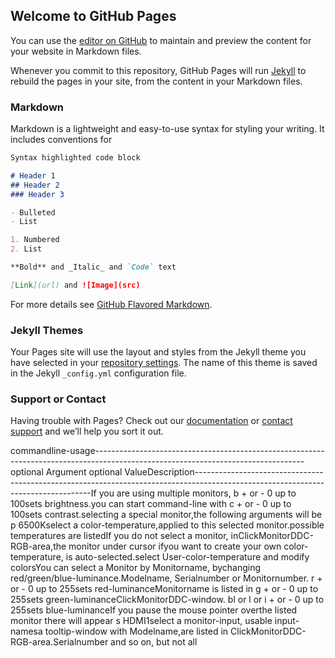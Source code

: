 ## Welcome to GitHub Pages

You can use the [editor on GitHub](https://github.com/GHDriveways/ClickMonitorDDC-Coomand-Line/edit/gh-pages/index.md) to maintain and preview the content for your website in Markdown files.

Whenever you commit to this repository, GitHub Pages will run [Jekyll](https://jekyllrb.com/) to rebuild the pages in your site, from the content in your Markdown files.

### Markdown

Markdown is a lightweight and easy-to-use syntax for styling your writing. It includes conventions for

```markdown
Syntax highlighted code block

# Header 1
## Header 2
### Header 3

- Bulleted
- List

1. Numbered
2. List

**Bold** and _Italic_ and `Code` text

[Link](url) and ![Image](src)
```

For more details see [GitHub Flavored Markdown](https://guides.github.com/features/mastering-markdown/).

### Jekyll Themes

Your Pages site will use the layout and styles from the Jekyll theme you have selected in your [repository settings](https://github.com/GHDriveways/ClickMonitorDDC-Coomand-Line/settings/pages). The name of this theme is saved in the Jekyll `_config.yml` configuration file.

### Support or Contact

Having trouble with Pages? Check out our [documentation](https://docs.github.com/categories/github-pages-basics/) or [contact support](https://support.github.com/contact) and we’ll help you sort it out.

commandline-usage----------------------------------------------------------------------------------------------------------------------------------optional Argument optional ValueDescription----------------------------------------------------------------------------------------------------------------------------------If you are using multiple monitors, b + or - 0 up to 100sets brightness.you can start command-line with c + or - 0 up to 100sets contrast.selecting a special monitor,the following arguments will be p 6500Kselect a color-temperature,applied to this selected monitor.possible temperatures are listedIf you do not select a monitor, inClickMonitorDDC-RGB-area,the monitor under cursor ifyou want to create your own color-temperature, is auto-selected.select User-color-temperature and modify colorsYou can select a Monitor by Monitorname, bychanging red/green/blue-luminance.Modelname, Serialnumber or Monitornumber. r + or - 0 up to 255sets red-luminanceMonitorname is listed in g + or - 0 up to 255sets green-luminanceClickMonitorDDC-window. bl or l or i + or - 0 up to 255sets blue-luminanceIf you pause the mouse pointer overthe listed monitor there will appear s HDMI1select a monitor-input, usable input-namesa tooltip-window with Modelname,are listed in ClickMonitorDDC-RGB-area.Serialnumber and so on, but not all
